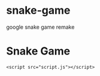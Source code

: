# snake-game
google snake game remake
<!DOCTYPE html>
<html>
  <head>
    <title>Snake Game</title>
    <style>
      /* Add your CSS styles here */
    </style>
  </head>
  <body>
    <!-- Add your HTML content here -->
    <h1>Snake Game</h1>
    <div class="game-board">
      <!-- Snake and food elements will be dynamically added using JavaScript -->
    </div>

    <script src="script.js"></script>
  </body>
</html>
